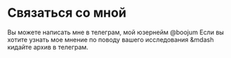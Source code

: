 # Связаться со мной

Вы можете написать мне в телеграм, мой юзернейм @boojum
Если вы хотите узнать мое мнение по поводу вашего исследования &mdash кидайте архив в телеграм.